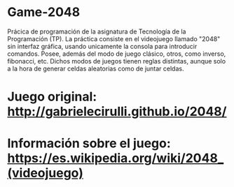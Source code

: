 # Game-2048
Prácica de programación de la asignatura de Tecnología de la Programación (TP).
La práctica consiste en el videojuego llamado "2048" sin interfaz gráfica, usando unicamente la consola
para introducir comandos.
Posee, además del modo de juego clásico, otros, como inverso, fibonacci, etc. Dichos modos de juegos tienen reglas distintas,
aunque solo a la hora de generar celdas aleatorias como de juntar celdas.

# Juego original: http://gabrielecirulli.github.io/2048/
# Información sobre el juego: https://es.wikipedia.org/wiki/2048_(videojuego)
